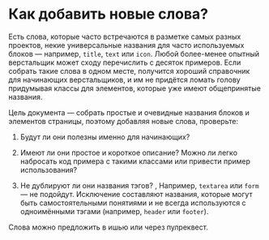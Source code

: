 # Как добавить новые слова?

Есть слова, которые часто встречаются в разметке самых разных проектов, 
некие универсальные названия для часто используемых блоков — например, `title`, `text` 
или `icon`. Любой более-менее опытный верстальщик может сходу перечислить с десяток примеров. 
Если собрать такие слова в одном месте, получится хороший справочник 
для начинающих верстальщиков, и им не придётся ломать голову придумывая
классы для элементов, которые уже имеют общепринятые названия.

Цель документа — собрать простые и очевидные названия блоков и элементов страницы, поэтому 
добавляя новые слова, проверьте:

1. Будут ли они полезны именно для начинающих?

2. Имеют ли они простое и короткое описание? Можно ли легко набросать код 
   примера с такими классами или привести пример использования? 

3. Не дублируют ли они названия тэгов? , Например, `textarea` или `form` — не подойдут.
   Исключение составляют названия, которые могут быть самостоятельными понятиями 
   и не всегда используются с одноимёнными тэгами (например, `header` или `footer`).
   
Слова можно предложить в ишью или через пулреквест.
   


